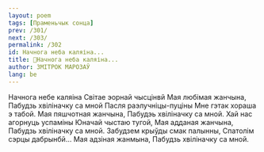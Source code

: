```yaml
---
layout: poem
tags: [Праменьчык сонца]
prev: /301/
next: /303/
permalink: /302
id: Начнога неба каляіна...
title: 🚧Начнога неба каляіна...
author: ЗМІТРОК МАРОЗАЎ
lang: be
---
```



Начнога небе каляіна Світае эорнай чысцінвй Мая любімая жанчына, Пабудзь хвіліначку са мной
Пасля раэлучніцы-пуціны Мне гэтак хораша э табой. Мая пяшчотная жанчына, Пабудэь хвіліначку са мной.
Хай нас агорнуць успаміны Юначай чыстаю тугой,
Мая адданая жанчына, Пабудзь хвіліначку са мной.
Забудзем крыўды смак палынны, Спатолім сэрцы дабрынбй...
Мая адзіная жанмына, Пабудзь хвіліначку са мной.

